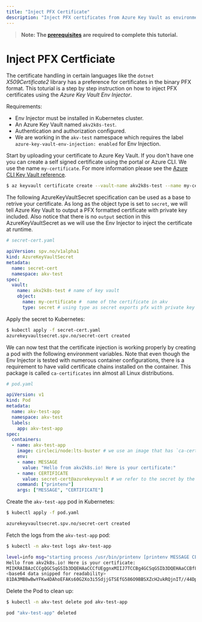 ```yaml
---
title: "Inject PFX Certificate"
description: "Inject PFX certificates from Azure Key Vault as environment variables into an application"
---
```


> **Note: The [prerequisites](../prerequisites) are required to complete this tutorial.**

# Inject PFX Certficiate

The certificate handling in certain languages like the `dotnet` *X509Certificate2* library has a
preference for certificates in the binary PFX format. This toturial is a step by step
instruction on how to inject PFX certificates using the *Azure Key Vault Env Injector*.

Requirements:
* Env Injector must be installed in Kubernetes cluster.
* An Azure Key Vault named `akv2k8s-test`.
* Authentication and authorization configured.
* We are working in the `akv-test` namespace which requires the label `azure-key-vault-env-injection: enabled` for Env Injection.


Start by uploading your certificate to Azure Key Vault. If you don't have one
you can create a self signed certificate using the portal or Azure CLI. We use
the name `my-certificate`. For more information please see the [Azure CLI Key
Vault reference](https://docs.microsoft.com/en-us/cli/azure/keyvault/certificate?view=azure-cli-latest#az-keyvault-certificate-create).
```bash
$ az keyvault certificate create --vault-name akv2k8s-test --name my-certificate -p "$(az keyvault certificate get-default-policy)"
```

The following AzureKeyVaultSecret specification can be used as a base to retrive
your certificate. As long as the object type is set to `secret`, we will tell
Azure Key Vault to output a PFX formatted certificate with private key included.
Also notice that there is no `output` section in this AzureKeyVaultSecret as we
will use the Env Injector to inject the certificate at runtime.
```yaml
# secret-cert.yaml

apiVersion: spv.no/v1alpha1
kind: AzureKeyVaultSecret
metadata:
  name: secret-cert
  namespace: akv-test
spec:
  vault:
    name: akv2k8s-test # name of key vault
    object:
      name: my-certificate #  name of the certificate in akv
      type: secret # using type as secret exports pfx with private key
```

Apply the secret to Kubernetes:
```bash
$ kubectl apply -f secret-cert.yaml
azurekeyvaultsecret.spv.no/secret-cert created
```

We can now test that the certificate injection is working properly by creating a
pod with the following environment variables. Note that even though the Env
Injector is tested with numerous container configurations, there is a
requirement to have valid certificate chains installed on the container. This
package is called `ca-certificates` inn almost all Linux distributions.
```yaml
# pod.yaml

apiVersion: v1
kind: Pod
metadata:
  name: akv-test-app
  namespace: akv-test
  labels:
    app: akv-test-app
spec:
  containers:
  - name: akv-test-app
    image: circleci/node:lts-buster # we use an image that has `ca-certificates` installed.
    env:
    - name: MESSAGE
      value: "Hello from akv2k8s.io! Here is your certificate:"
    - name: CERTIFICATE
      value: secret-cert@azurekeyvault # we refer to the secret by the Env Injector convention <name of secret>@azurekeyvault
    command: ["printenv"]
    args: ["MESSAGE", "CERTIFICATE"]
```

Create the `akv-test-app` pod in Kubernetes:
```bash
$ kubectl apply -f pod.yaml

azurekeyvaultsecret.spv.no/secret-cert created
```

Fetch the logs from the `akv-test-app` pod:
```bash
$ kubectl -n akv-test logs akv-test-app

level=info msg="starting process /usr/bin/printenv [printenv MESSAGE CERTIFICATE]"
Hello from akv2k8s.io! Here is your certificate:
MIIKRAIBAzCCCgQGCSqGSIb3DQEHAaCCCfUEggnxMIIJ7TCCBg4GCSqGSIb3DQEHAaCCBf8EggX7MIIF9zCCBfMGCyqGSIb3DQEMCgECoIIE9jCCBPI
<base64 data snipped for readability>
81DA3MB8wBwYFKw4DAhoEFAKs60G2Xo3i5SdjjGTSEfG586O9BBSXZcH2ukRQjnIT//44DpX0y7+OKA==
```

Delete the Pod to clean up:
```bash
$ kubectl -n akv-test delete pod akv-test-app

pod "akv-test-app" deleted
```